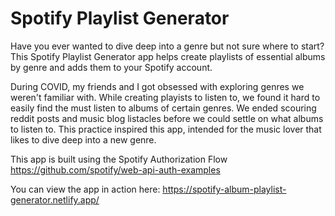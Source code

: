 # Spotify Playlist Generator

Have you ever wanted to dive deep into a genre but not sure where to start? This Spotify Playlist Generator app helps create playlists of essential albums by genre and adds them to your Spotify account.

During COVID, my friends and I got obsessed with exploring genres we weren't familiar with. While creating playists to listen to, we found it hard to easily find the must listen to albums of certain genres. We ended scouring reddit posts and music blog listacles before we could settle on what albums to listen to. This practice inspired this app, intended for the music lover that likes to dive deep into a new genre.

This app is built using the Spotify Authorization Flow https://github.com/spotify/web-api-auth-examples

You can view the app in action here: https://spotify-album-playlist-generator.netlify.app/
